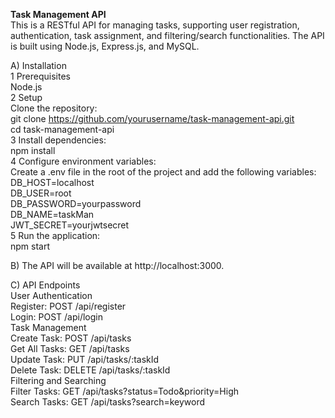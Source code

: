 **Task Management API**</br>
This is a RESTful API for managing tasks, supporting user registration, authentication, task assignment, and filtering/search functionalities. The API is built using Node.js, Express.js, and MySQL.</br>

 A) Installation</br>
       1 Prerequisites</br>
          Node.js</br>
       2  Setup</br>
           Clone the repository:</br>
                git clone https://github.com/yourusername/task-management-api.git</br>
                cd task-management-api</br>
       3  Install dependencies:</br>
                npm install</br>
       4 Configure environment variables:</br>
            Create a .env file in the root of the project and add the following variables:</br>
                DB_HOST=localhost</br>
                DB_USER=root</br>
                DB_PASSWORD=yourpassword</br>
                DB_NAME=taskMan</br>
                JWT_SECRET=yourjwtsecret</br>
        5 Run the application:</br>
                npm start</br>
              
B) The API will be available at http://localhost:3000.</br>

C) API Endpoints</br>
    User Authentication</br>
      Register: POST /api/register</br>
      Login: POST /api/login</br>
   Task Management</br>
     Create Task: POST /api/tasks</br>
     Get All Tasks: GET /api/tasks</br>
     Update Task: PUT /api/tasks/:taskId</br>
     Delete Task: DELETE /api/tasks/:taskId</br>
 Filtering and Searching</br>
    Filter Tasks: GET /api/tasks?status=Todo&priority=High</br>
    Search Tasks: GET /api/tasks?search=keyword</br>
